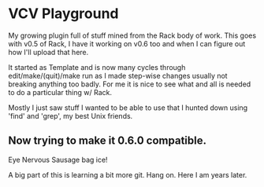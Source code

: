# VCV Playground

My growing plugin full of stuff mined from the Rack body of work. This goes with v0.5 of Rack, I have it working on v0.6 too and when I can figure out how I'll upload that here.

It started as Template and is now many cycles through edit/make/(quit)/make run as I made step-wise changes usually not breaking anything too badly. For me it is nice to see what and all is needed to do a particular thing w/ Rack.

Mostly I just saw stuff I wanted to be able to use that I hunted down using 'find' and 'grep', my best Unix friends.

## Now trying to make it 0.6.0 compatible.

Eye Nervous Sausage bag ice!

A big part of this is learning a bit more git. Hang on. Here I am years later.

